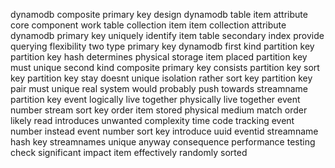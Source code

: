 dynamodb composite primary key design dynamodb table item attribute core component work table collection item item collection attribute dynamodb primary key uniquely identify item table secondary index provide querying flexibility two type primary key dynamodb first kind partition key partition key hash determines physical storage item placed partition key must unique second kind composite primary key consists partition key sort key partition key stay doesnt unique isolation rather sort key partition key pair must unique real system would probably push towards streamname partition key event logically live together physically live together event number stream sort key order item stored physical medium match order likely read introduces unwanted complexity time code tracking event number instead event number sort key introduce uuid eventid streamname hash key streamnames unique anyway consequence performance testing check significant impact item effectively randomly sorted